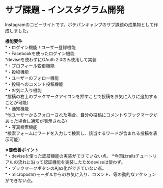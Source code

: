 # サブ課題 - インスタグラム開発

Instagramのコピーサイトです。ポテパンキャンプのサブ課題の成果物として作成しました。

**機能要件**  
*・ログイン機能 / ユーザー登録機能  
*・Facebookを使ったログイン機能  
  *deviseを使わずにOAuth 2.0のみ使用して実装  
*・プロフィール変更機能  
*・投稿機能  
*・ユーザーのフォロー機能  
*・投稿へのコメント投稿機能  
*・お気に入り機能  
  *投稿の右上のブックマークアイコンを押すことで投稿をお気に入りに追加することが可能）  
*・通知機能  
  *他ユーザーからフォローされた場合、自分の投稿にコメントやブックマークがあった場合に通知が表示される）  
*・写真検索機能  
  *検索フォームにワードを入力して検索し、該当するワードが含まれる投稿を表示可能）  

**※要改善ポイント**  
*・deviseを使った認証機能の実装ができていない点。
  *今回はrailsチュートリアルの流れに沿って認証機能を実装したためdeviseは使わず。  
*・ブックマークボタンのAjax化ができていない点。  
*・micropostのモーダルからのお気に入り、コメント、等の動的なアクションができない点。  